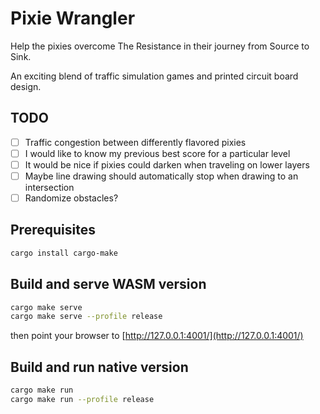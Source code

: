 # Pixie Wrangler

Help the pixies overcome The Resistance in their journey from Source to Sink.

An exciting blend of traffic simulation games and printed circuit board design.

## TODO

- [ ] Traffic congestion between differently flavored pixies
- [ ] I would like to know my previous best score for a particular level
- [ ] It would be nice if pixies could darken when traveling on lower layers
- [ ] Maybe line drawing should automatically stop when drawing to an intersection
- [ ] Randomize obstacles?

## Prerequisites

```bash
cargo install cargo-make
```

## Build and serve WASM version

```bash
cargo make serve
cargo make serve --profile release
```

then point your browser to [http://127.0.0.1:4001/](http://127.0.0.1:4001/)

## Build and run native version

```bash
cargo make run
cargo make run --profile release
```
